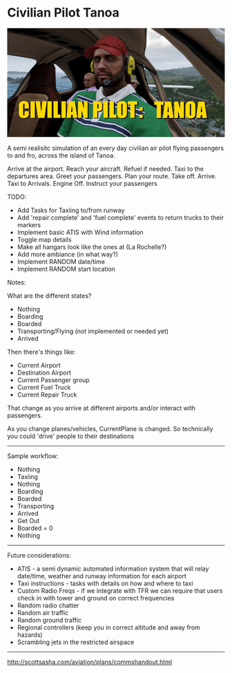 # Civilian Pilot Tanoa #

![Civilian Pilot](https://raw.githubusercontent.com/smillwith/CivilianPilot.Tanoa/master/745ts7252512.jpg)

A semi realisitc simulation of an every day civilian air pilot flying passengers to and fro, across the island of Tanoa.

Arrive at the airport. Reach your aircraft. Refuel if needed. Taxi to the departures area. Greet your passengers. Plan your route. Take off. Arrive. Taxi to Arrivals. Engine Off. Instruct your passengers

TODO: 

* Add Tasks for Taxiing to/from runway
* Add 'repair complete' and 'fuel complete' events to return trucks to their markers
* Implement basic ATIS with Wind information
* Toggle map details
* Make all hangars look like the ones at (La Rochelle?)
* Add more ambiance (in what way?)
* Implement RANDOM date/time
* Implement RANDOM start location

Notes:

What are the different states?

* Nothing
* Boarding
* Boarded
* Transporting/Flying (not implemented or needed yet)
* Arrived

Then there's things like:

* Current Airport
* Destination Airport
* Current Passenger group
* Current Fuel Truck
* Current Repair Truck

That change as you arrive at different airports and/or interact with passengers.

As you change planes/vehicles, CurrentPlane is changed. So technically you could 'drive' people to their destinations

-----

Sample workflow:

 - Nothing
 - Taxiing
 - Nothing
 - Boarding
 - Boarded
 - Transporting
 - Arrived
 - Get Out
 - Boarded = 0
 - Nothing

-----

Future considerations:

* ATIS - a semi dynamic automated information system that will relay date/time, weather and runway information for each airport
* Taxi instructions - tasks with details on how and where to taxi
* Custom Radio Freqs - if we integrate with TFR we can require that users check in with tower and ground on correct frequencies
* Random radio chatter
* Random air traffic
* Random ground traffic
* Regional controllers (keep you in correct altitude and away from hazards)
* Scrambling jets in the restricted airspace


-----

http://scottsasha.com/aviation/plans/commshandout.html
